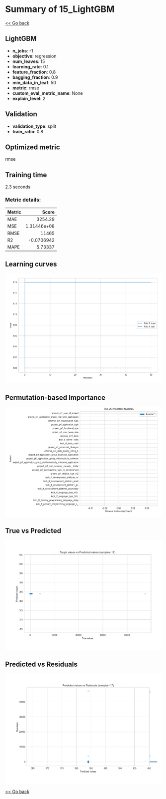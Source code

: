 # Summary of 15_LightGBM

[<< Go back](../README.md)


## LightGBM
- **n_jobs**: -1
- **objective**: regression
- **num_leaves**: 15
- **learning_rate**: 0.1
- **feature_fraction**: 0.8
- **bagging_fraction**: 0.9
- **min_data_in_leaf**: 50
- **metric**: rmse
- **custom_eval_metric_name**: None
- **explain_level**: 2

## Validation
 - **validation_type**: split
 - **train_ratio**: 0.8

## Optimized metric
rmse

## Training time

2.3 seconds

### Metric details:
| Metric   |           Score |
|:---------|----------------:|
| MAE      |  3254.29        |
| MSE      |     1.31446e+08 |
| RMSE     | 11465           |
| R2       |    -0.0706942   |
| MAPE     |     5.73337     |



## Learning curves
![Learning curves](learning_curves.png)

## Permutation-based Importance
![Permutation-based Importance](permutation_importance.png)
## True vs Predicted

![True vs Predicted](true_vs_predicted.png)


## Predicted vs Residuals

![Predicted vs Residuals](predicted_vs_residuals.png)



[<< Go back](../README.md)
